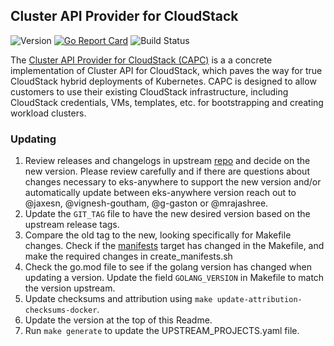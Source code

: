 ## **Cluster API Provider for CloudStack**
![Version](https://img.shields.io/badge/version-v0.4.1-blue)
[![Go Report Card](https://goreportcard.com/badge/aws/cluster-api-provider-cloudstack)](https://goreportcard.com/report/aws/cluster-api-provider-cloudstack)
![Build Status](https://codebuild.us-west-2.amazonaws.com/badges?uuid=eyJlbmNyeXB0ZWREYXRhIjoiS0M4VGRyK0xWM2ZZY0pRbVMvY0pHRWlVSEJ3M1I4SXNRaVNxSnB5blVYTHpHSkNFWlpXcWhHSmdlSkhCVnVwSXJyVm16NFlSUzVSRC9vN2g2bmY5NjVnPSIsIml2UGFyYW1ldGVyU3BlYyI6ImQ4ZldMWnMweEIyTmxrTk8iLCJtYXRlcmlhbFNldFNlcmlhbCI6MX0%3D&branch=main)

The [Cluster API Provider for CloudStack (CAPC)](https://github.com/aws/cluster-api-provider-cloudstack) is a a concrete implementation of Cluster API for CloudStack, which paves the way for true CloudStack hybrid deployments of Kubernetes. CAPC is designed to allow customers to use their existing CloudStack infrastructure, including CloudStack credentials, VMs, templates, etc. for bootstrapping and creating workload clusters.

### Updating

1. Review releases and changelogs in upstream [repo](https://github.com/aws/cluster-api-provider-cloudstack) and decide on the new version.
   Please review carefully and if there are questions about changes necessary to eks-anywhere to support the new version
   and/or automatically update between eks-anywhere version reach out to @jaxesn, @vignesh-goutham, @g-gaston or @mrajashree.
1. Update the `GIT_TAG` file to have the new desired version based on the upstream release tags.
1. Compare the old tag to the new, looking specifically for Makefile changes. Check if the [manifests](https://github.com/aws/cluster-api-provider-cloudstack/blob/v0.3.0/Makefile#L51)
   target has changed in the Makefile, and make the required changes in create_manifests.sh
1. Check the go.mod file to see if the golang version has changed when updating a version. Update the field `GOLANG_VERSION` in
   Makefile to match the version upstream.
1. Update checksums and attribution using `make update-attribution-checksums-docker`.
1. Update the version at the top of this Readme.
1. Run `make generate` to update the UPSTREAM_PROJECTS.yaml file.